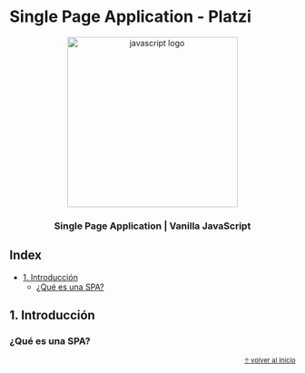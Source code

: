 # Single Page Application - Platzi

<div align="center">
  <img src="https://upload.wikimedia.org/wikipedia/commons/thumb/9/99/Unofficial_JavaScript_logo_2.svg/245px-Unofficial_JavaScript_logo_2.svg.png" alt="javascript logo" height="300px">
  <h3>Single Page Application | Vanilla JavaScript</h3>
</div>

## Index

- [1. Introducción](#introducción)
  - [¿Qué es una SPA?](#qué-es-una-spa)

## 1. Introducción

### ¿Qué es una SPA?

<div align="right">
  <small><a href="#index">🡡 volver al inicio</a></small>
</div>